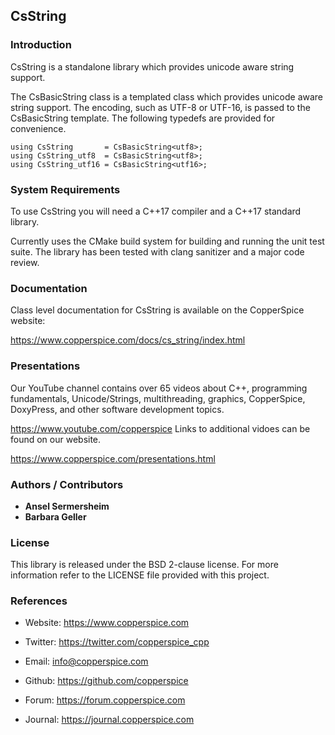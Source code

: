 ## CsString

### Introduction

CsString is a standalone library which provides unicode aware string support.

The CsBasicString class is a templated class which provides unicode aware string support. The encoding, such
as UTF-8 or UTF-16, is passed to the CsBasicString template. The following typedefs are provided for convenience.

    using CsString       = CsBasicString<utf8>;
    using CsString_utf8  = CsBasicString<utf8>;
    using CsString_utf16 = CsBasicString<utf16>;

### System Requirements

To use CsString you will need a C++17 compiler and a C++17 standard library.

Currently uses the CMake build system for building and running the unit test suite. The library has been tested with
clang sanitizer and a major code review.

### Documentation

Class level documentation for CsString is available on the CopperSpice website:

https://www.copperspice.com/docs/cs_string/index.html


### Presentations

Our YouTube channel contains over 65 videos about C++, programming fundamentals, Unicode/Strings, multithreading,
graphics, CopperSpice, DoxyPress, and other software development topics.

https://www.youtube.com/copperspice
Links to additional vidoes can be found on our website.

https://www.copperspice.com/presentations.html


### Authors / Contributors

* **Ansel Sermersheim**
* **Barbara Geller**


### License

This library is released under the BSD 2-clause license. For more information refer to the LICENSE file provided with
this project.


### References

* Website:  https://www.copperspice.com
* Twitter:  https://twitter.com/copperspice_cpp
* Email:    info@copperspice.com

* Github:   https://github.com/copperspice

* Forum:    https://forum.copperspice.com
* Journal:  https://journal.copperspice.com
